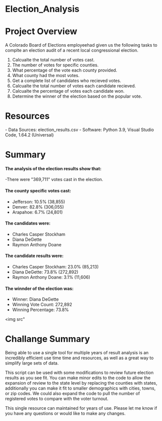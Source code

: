 # Election_Analysis

<h1>Project Overview</h1>
A Colorado Board of Elections employeehad given us the following tasks to complte an election audit of a recent local congressional election.

1. Calcualte the total number of votes cast.
2. The number of votes for specific counties.
3. What percentage of the vote each county provided.
4. What county had the most votes.
5. Get a complete list of candidates who recieved votes.
6. Calcualte the total number of votes each candidate recieved.
7. Calcualte the percentage of votes each candidate won.
8. Determine the winner of the election based on the popular vote.

<h1>Resources</h1>
- Data Sources: election_results.csv
- Software: Python 3.9, Visual Studio Code, 1.64.2 (Universal)

<h1>Summary</h1>
<h4>The analysis of the election results show that:</h4>

-There were "369,711" votes cast in the election.

<h4>The county specific votes cast:</h4>

- Jefferson: 10.5% (38,855)
- Denver: 82.8% (306,055)
- Arapahoe: 6.7% (24,801)

<h4>The candidates were:</h4>

- Charles Casper Stockham
- Diana DeGette
- Raymon Anthony Doane

<h4>The candidate results were:</h4>

- Charles Casper Stockham: 23.0% (85,213)
- Diana DeGette: 73.8% (272,892)
- Raymon Anthony Doane: 3.1% (11,606)

<h4>The winnder of the election was:</h4>

- Winner: Diana DeGette
- Winning Vote Count: 272,892
- Winning Percentage: 73.8%

<img src"

<h1>Challange Summary</h1>

Being able to use a single tool for multiple years of result analysis is an incredibly efficient use time time and resources, as well as a great way to simplify large sets of data. 
<p>
This script can be used with some modifications to review future election results as you see fit. You can make minor edits to the code to allow the expansion of review to the state level by replacing the counties with states, additionally you can make it fit to smaller demographics with cities, towns, or zip codes. We could also expand the code to pull the number of registered votes to compare with the voter turnout. 
<p>
This single resource can maintained for years of use. Please let me know if you have any questions or would like to make any changes.
